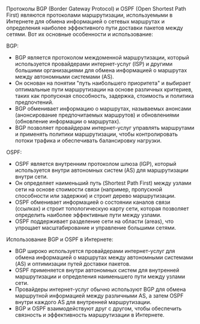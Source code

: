 Протоколы BGP (Border Gateway Protocol) и OSPF (Open Shortest Path First) являются протоколами маршрутизации, используемыми в Интернете для обмена информацией о сетевых маршрутах и определения наиболее эффективного пути доставки пакетов между сетями. Вот их основные особенности и использование:

BGP:
- BGP является протоколом междоменной маршрутизации, который используется провайдерами интернет-услуг (ISP) и другими большими организациями для обмена информацией о маршрутах между автономными системами (AS).
- Он основан на понятии "путь наибольшего приоритета" и выбирает оптимальные пути маршрутизации на основе различных критериев, таких как пропускная способность, задержка, стоимость и политика предпочтений.
- BGP обменивает информацию о маршрутах, называемых анонсами (анонсирование предпочитаемых маршрутов) и обновлениями (обновление информации о маршрутах).
- BGP позволяет провайдерам интернет-услуг управлять маршрутами и применять политики маршрутизации, чтобы контролировать потоки трафика и обеспечивать балансировку нагрузки.

OSPF:
- OSPF является внутренним протоколом шлюза (IGP), который используется внутри автономных систем (AS) для маршрутизации внутри сети.
- Он определяет наименьший путь (Shortest Path First) между узлами сети на основе стоимости связи (например, пропускной способности или задержки) и строит дерево маршрутизации.
- OSPF обменивает информацией о состоянии каналов связи (ссылках) и строит топологическую карту сети, которая позволяет определить наиболее эффективные пути между узлами.
- OSPF поддерживает разделение сети на области (areas), что упрощает масштабирование и управление большими сетями.

Использование BGP и OSPF в Интернете:
- BGP широко используется провайдерами интернет-услуг для обмена информацией о маршрутах между автономными системами (AS) и оптимизации путей доставки пакетов.
- OSPF применяется внутри автономных систем для внутренней маршрутизации и определения наименьшего пути между узлами сети.
- Провайдеры интернет-услуг обычно используют BGP для обмена маршрутной информацией между различными AS, а затем OSPF внутри каждого AS для внутренней маршрутизации.
- BGP и OSPF взаимодействуют друг с другом, чтобы обеспечить связность и эффективность маршрутизации в Интернете.